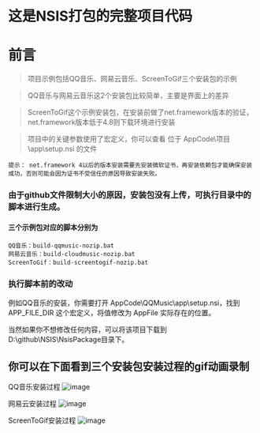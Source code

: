 # 这是NSIS打包的完整项目代码 #

# 前言 #

> 项目示例包括QQ音乐、网易云音乐、ScreenToGif三个安装包的示例

> QQ音乐与网易云音乐这2个安装包比较简单，主要是界面上的差异

> ScreenToGif这个示例安装包，在安装前做了net.framework版本的验证，net.framework版本低于4.8则下载环境进行安装

> 项目中的关键参数使用了宏定义，你可以查看 位于 AppCode\项目\app\setup.nsi 的文件


    提示： net.framework 4以后的版本安装需要先安装微软证书，再安装依赖包才能确保安装成功，否则可能会因为证书不受信任的原因导致安装失败。

### 由于github文件限制大小的原因，安装包没有上传，可执行目录中的脚本进行生成。
#### 三个示例包对应的脚本分别为 ####
	
	QQ音乐：build-qqmusic-nozip.bat
	网易云音乐：build-cloudmusic-nozip.bat
	ScreenToGif：build-screentogif-nozip.bat

### 执行脚本前的改动 ###
例如QQ音乐的安装，你需要打开 AppCode\QQMusic\app\setup.nsi，找到 APP_FILE_DIR 这个宏定义，将值修改为 AppFile 实际存在的位置。

当然如果你不想修改任何内容，可以将该项目下载到D:\\github\\NSIS\\NsisPackage目录下。

## 你可以在下面看到三个安装包安装过程的gif动画录制 ##

QQ音乐安装过程
![image](https://github.com/zhaobangyu/NSIS/blob/NsisPackage/qqmusic-install.gif)  

网易云安装过程
![image](https://github.com/zhaobangyu/NSIS/blob/NsisPackage/cloudmusic-install.gif)  

ScreenToGif安装过程
![image](https://github.com/zhaobangyu/NSIS/blob/NsisPackage/screento-install.png)  
